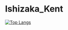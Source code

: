 # Ishizaka_Kent
[![Top Langs](https://github-readme-stats.vercel.app/api/top-langs/?username=Ishizaka-K&layout=donut&theme=gradient)](https://github.com/anuraghazra/github-readme-stats)
